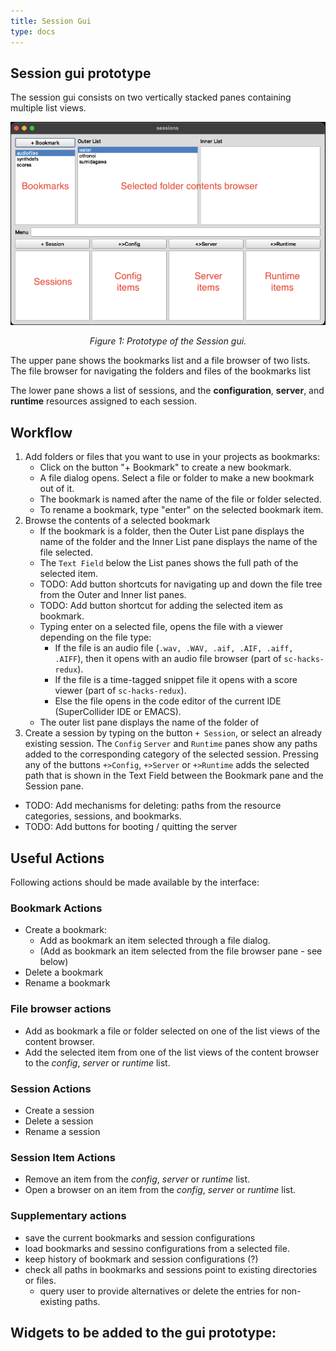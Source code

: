```yaml
---
title: Session Gui
type: docs
---
```


## Session gui prototype

The session gui consists on two vertically stacked panes containing multiple list views.

![Session Gui](images/sessiongui.jpg)
<p style="text-align: center;"><i>Figure 1: Prototype of the Session gui.</i></p>

The upper pane shows the bookmarks list and a file browser of two lists.  The file browser  for navigating the folders and files of the bookmarks list 

The lower pane shows a list of sessions, and the **configuration**, **server**, and **runtime** resources assigned to each session. 

## Workflow

1. Add folders or files that you want to use in your projects as bookmarks:
   - Click on the button "+ Bookmark" to create a new bookmark.
   - A file dialog opens.  Select a file or folder to make a new bookmark out of it.
   - The bookmark is named after the name of the file or folder selected.
   - To rename a bookmark, type "enter" on the selected bookmark item. 
2. Browse the contents of a selected bookmark 
   - If the bookmark is a folder, then the Outer List pane displays the name of the folder and the Inner List pane displays the name of the file selected.
   - The ```Text Field``` below the List panes shows the full path of the selected item. 
   - TODO: Add button shortcuts for navigating up and down the file tree from the Outer and Inner list panes.
   - TODO: Add button shortcut for adding the selected item as bookmark. 
   - Typing enter on a selected file, opens the file with a viewer depending on the file type:
     - If the file is an audio file (```.wav, .WAV, .aif, .AIF, .aiff, .AIFF```), then it opens with an audio file browser (part of ```sc-hacks-redux```). 
     - If the file is a time-tagged snippet file it opens with a score viewer (part of ```sc-hacks-redux```).
     - Else the file opens in the code editor of the current IDE (SuperCollider IDE or EMACS).
   - The outer list pane displays the name of the folder of 
3. Create a session by typing on the button ```+ Session```, or select an already existing session.
The ```Config``` ```Server``` and ```Runtime``` panes show any paths added to the corresponding category of the selected session.
Pressing any of the buttons ```+>Config```, ```+>Server``` or ```+>Runtime``` adds the selected path that is shown in the Text Field between the Bookmark pane and the Session pane. 
- TODO: Add mechanisms for deleting: paths from the resource categories, sessions, and bookmarks. 
- TODO: Add buttons for booting / quitting the server

## Useful Actions

Following actions should be made available by the interface:

### Bookmark Actions

- Create a bookmark:
  - Add as bookmark an item selected through a file dialog.
  - (Add as bookmark an item selected from the file browser pane - see below)
- Delete a bookmark
- Rename a bookmark

### File browser actions
  - Add as bookmark a file or folder selected on one of the list views of the content browser.
  - Add the selected item from one of the list views of the content browser to the *config*, *server* or *runtime* list. 

### Session Actions

- Create a session
- Delete a session
- Rename a session

### Session Item Actions
- Remove an item from the *config*, *server* or *runtime* list. 
- Open a browser on an item from the *config*, *server* or *runtime* list.

### Supplementary actions
- save the current bookmarks and session configurations
- load bookmarks and sessino configurations from a selected file.
- keep history of bookmark and session configurations (?)
- check all paths in bookmarks and sessions point to existing directories or files.
  - query user to provide alternatives or delete the entries for non-existing paths.

## Widgets to be added to the gui prototype: 


